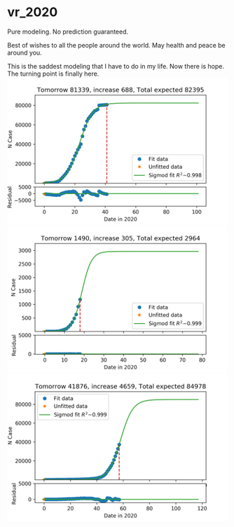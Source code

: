 # vr_2020
Pure modeling. No prediction guaranteed.

Best of wishes to all the people around the world.
May health and peace be around you.

This is the saddest modeling that I have to do in my life.
Now there is hope. The turning point is finally here.
![China](https://github.com/tongbaojia/vr_2020/blob/master/Plots/2020-03-12_pred_china.png)
![US](https://github.com/tongbaojia/vr_2020/blob/master/Plots/2020-03-12_pred_us.png)
![World excluding China](https://github.com/tongbaojia/vr_2020/blob/master/Plots/2020-03-12_pred_world_exclude_china.png)
